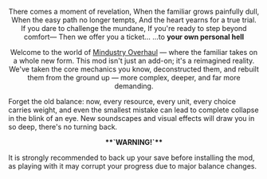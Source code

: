 <p align='center'>There comes a moment of revelation,  
When the familiar grows painfully dull,  
When the easy path no longer tempts,  
And the heart yearns for a true trial.  
If you dare to challenge the mundane,  
If you're ready to step beyond comfort—  
Then we offer you a ticket... 
...to <b>your own personal hell</p></b>
<p align='center'>
Welcome to the world of <ins>Mindustry Overhaul</ins> — where the familiar takes on a whole new form. This mod isn't just an add-on; it's a reimagined reality. We've taken the core mechanics you know, deconstructed them, and rebuilt them from the ground up — more complex, deeper, and far more demanding. </p>
Forget the old balance: now, every resource, every unit, every choice carries weight, and even the smallest mistake can lead to complete collapse in the blink of an eye.  
New soundscapes and visual effects will draw you in so deep, there's no turning back.

<p align='center'><b>**`WARNING!`**</b></p>

It is strongly recommended to back up your save before installing the mod, as playing with it may corrupt your progress due to major balance changes.
